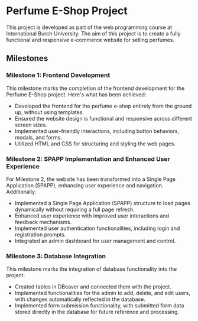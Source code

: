 # Perfume E-Shop Project

This project is developed as part of the web programming course at International Burch University. The aim of this project is to create a fully functional and responsive e-commerce website for selling perfumes.

## Milestones

### Milestone 1: Frontend Development

This milestone marks the completion of the frontend development for the Perfume E-Shop project. Here's what has been achieved:

- Developed the frontend for the perfume e-shop entirely from the ground up, without using templates.
- Ensured the website design is functional and responsive across different screen sizes.
- Implemented user-friendly interactions, including button behaviors, modals, and forms.
- Utilized HTML and CSS for structuring and styling the web pages.

### Milestone 2: SPAPP Implementation and Enhanced User Experience

For Milestone 2, the website has been transformed into a Single Page Application (SPAPP), enhancing user experience and navigation. Additionally:

- Implemented a Single Page Application (SPAPP) structure to load pages dynamically without requiring a full page refresh.
- Enhanced user experience with improved user interactions and feedback mechanisms.
- Implemented user authentication functionalities, including login and registration prompts.
- Integrated an admin dashboard for user management and control.

### Milestone 3: Database Integration

This milestone marks the integration of database functionality into the project:

- Created tables in DBeaver and connected them with the project.
- Implemented functionalities for the admin to add, delete, and edit users, with changes automatically reflected in the database.
- Implemented form submission functionality, with submitted form data stored directly in the database for future reference and processing.
